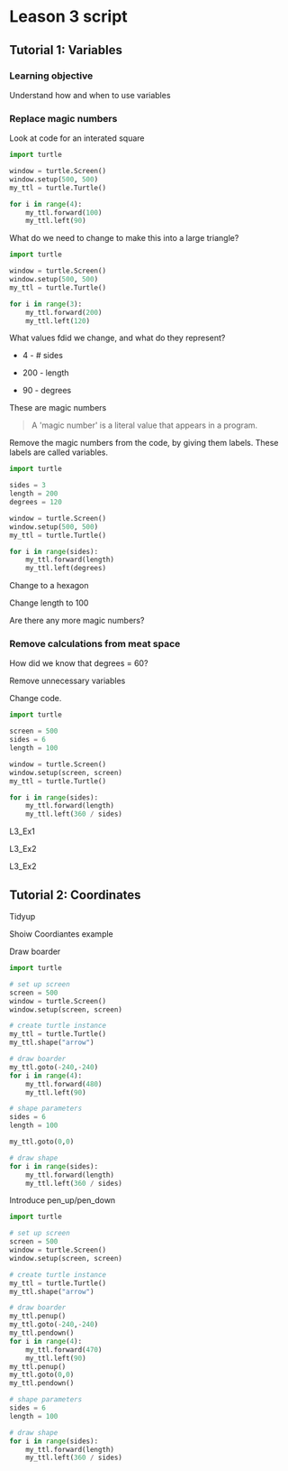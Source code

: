 # Leason 3 script

## Tutorial 1: Variables

### Learning objective

Understand how and when to use variables

### Replace magic numbers

Look at code for an interated square

```python
import turtle

window = turtle.Screen()
window.setup(500, 500)
my_ttl = turtle.Turtle()

for i in range(4):
    my_ttl.forward(100)
    my_ttl.left(90)
```

What do we need to change to make this into a large triangle?

```python
import turtle

window = turtle.Screen()
window.setup(500, 500)
my_ttl = turtle.Turtle()

for i in range(3):
    my_ttl.forward(200)
    my_ttl.left(120)
```

What values fdid we change, and what do they represent?

- 4 - # sides

- 200 - length

- 90 - degrees

These are magic numbers

> A 'magic number' is a literal value that appears in a program.

Remove the magic numbers from the code, by giving them labels. These labels are called variables.

```python
import turtle

sides = 3
length = 200
degrees = 120

window = turtle.Screen()
window.setup(500, 500)
my_ttl = turtle.Turtle()

for i in range(sides):
    my_ttl.forward(length)
    my_ttl.left(degrees)
```

Change to a hexagon

Change length to 100

Are there any more magic numbers?

### Remove calculations from meat space

How did we know that degrees = 60?

Remove unnecessary variables

Change code.

```python
import turtle

screen = 500
sides = 6
length = 100

window = turtle.Screen()
window.setup(screen, screen)
my_ttl = turtle.Turtle()

for i in range(sides):
    my_ttl.forward(length)
    my_ttl.left(360 / sides)
```

L3_Ex1

L3_Ex2

L3_Ex2

## Tutorial 2: Coordinates

Tidyup

Shoiw Coordiantes example

Draw boarder

```python
import turtle

# set up screen
screen = 500
window = turtle.Screen()
window.setup(screen, screen)

# create turtle instance
my_ttl = turtle.Turtle()
my_ttl.shape("arrow")

# draw boarder
my_ttl.goto(-240,-240)
for i in range(4):
    my_ttl.forward(480)
    my_ttl.left(90)

# shape parameters
sides = 6
length = 100

my_ttl.goto(0,0)

# draw shape
for i in range(sides):
    my_ttl.forward(length)
    my_ttl.left(360 / sides)
```

Introduce pen_up/pen_down

```python
import turtle

# set up screen
screen = 500
window = turtle.Screen()
window.setup(screen, screen)

# create turtle instance
my_ttl = turtle.Turtle()
my_ttl.shape("arrow")

# draw boarder
my_ttl.penup()
my_ttl.goto(-240,-240)
my_ttl.pendown()
for i in range(4):
    my_ttl.forward(470)
    my_ttl.left(90)
my_ttl.penup()
my_ttl.goto(0,0)
my_ttl.pendown()

# shape parameters
sides = 6
length = 100

# draw shape
for i in range(sides):
    my_ttl.forward(length)
    my_ttl.left(360 / sides)
```

